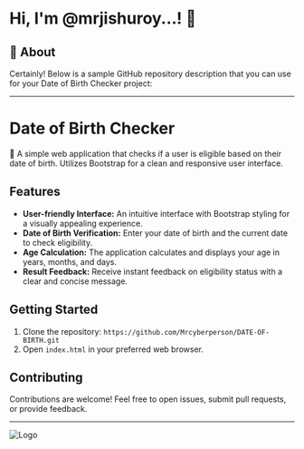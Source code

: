 
# Hi, I'm @mrjishuroy...! 👋


## 🚀 About

Certainly! Below is a sample GitHub repository description that you can use for your Date of Birth Checker project:

---

# Date of Birth Checker

📅 A simple web application that checks if a user is eligible based on their date of birth. Utilizes Bootstrap for a clean and responsive user interface.

## Features

- **User-friendly Interface:** An intuitive interface with Bootstrap styling for a visually appealing experience.
- **Date of Birth Verification:** Enter your date of birth and the current date to check eligibility.
- **Age Calculation:** The application calculates and displays your age in years, months, and days.
- **Result Feedback:** Receive instant feedback on eligibility status with a clear and concise message.

## Getting Started

1. Clone the repository: `https://github.com/Mrcyberperson/DATE-OF-BIRTH.git`
2. Open `index.html` in your preferred web browser.

## Contributing

Contributions are welcome! Feel free to open issues, submit pull requests, or provide feedback.


---
![Logo](https://jishuroy.in/wp-content/uploads/2023/08/cropped-Mr.jishu-roy_LOGO-1.png)

